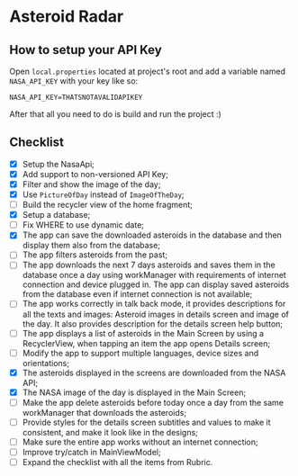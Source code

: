 # Asteroid Radar

## How to setup your API Key
Open `local.properties` located at project's root and add a variable named `NASA_API_KEY` with your key like so:

`NASA_API_KEY=THATSNOTAVALIDAPIKEY`

After that all you need to do is build and run the project :)

## Checklist

- [x] Setup the NasaApi;
- [x] Add support to non-versioned API Key;
- [x] Filter and show the image of the day;
- [x] Use `PictureOfDay` instead of `ImageOfTheDay`;
- [ ] Build the recycler view of the home fragment;
- [x] Setup a database;
- [ ] Fix WHERE to use dynamic date;
- [x] The app can save the downloaded asteroids in the database and then display them also from the database;
- [ ] The app filters asteroids from the past;
- [ ] The app downloads the next 7 days asteroids and saves them in the database once a day using workManager with requirements of internet connection and device plugged in. The app can display saved asteroids from the database even if internet connection is not available;
- [ ] The app works correctly in talk back mode, it provides descriptions for all the texts and images: Asteroid images in details screen and image of the day. It also provides description for the details screen help button;
- [ ] The app displays a list of asteroids in the Main Screen by using a RecyclerView, when tapping an item the app opens Details screen;
- [ ] Modify the app to support multiple languages, device sizes and orientations;
- [x] The asteroids displayed in the screens are downloaded from the NASA API;
- [x] The NASA image of the day is displayed in the Main Screen;
- [ ] Make the app delete asteroids before today once a day from the same workManager that downloads the asteroids;
- [ ] Provide styles for the details screen subtitles and values to make it consistent, and make it look like in the designs;
- [ ] Make sure the entire app works without an internet connection;
- [ ] Improve try/catch in MainViewModel;
- [ ] Expand the checklist with all the items from Rubric.